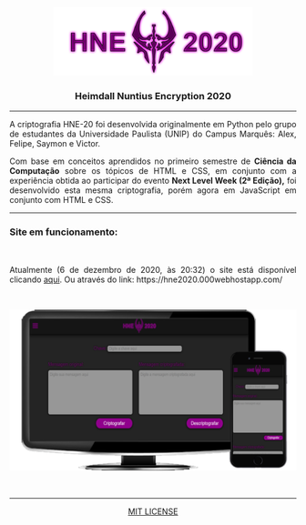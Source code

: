 <p align="center"><img src="https://github.com/FelipeMars/Criptografia_HNE/blob/master/HNE/imagens/hne.png?raw=true" width="350px" height="120px"></p>
<h3 align="center">Heimdall Nuntius Encryption 2020</h3>
<hr>
<p align="justify">A criptografia HNE-20 foi desenvolvida originalmente em Python pelo grupo de estudantes da Universidade Paulista (UNIP) do Campus Marquês: Alex, Felipe, Saymon e Victor.</p>
<p align="justify">Com base em conceitos aprendidos no primeiro semestre de <strong>Ciência da Computação</strong> sobre os tópicos de HTML e CSS, em conjunto com a experiência obtida ao participar do evento <strong>Next Level Week (2ª Edição),</strong> foi desenvolvido esta mesma criptografia, porém agora em JavaScript em conjunto com HTML e CSS.</p>
<hr>
<h3>Site em funcionamento:</h3><br>
<p align="justify">Atualmente (6 de dezembro de 2020, às 20:32) o site está disponível clicando <a href="https://hne2020.000webhostapp.com/">aqui</a>. Ou através do link: https://hne2020.000webhostapp.com/</p><br>
<p align="center"><img src="https://github.com/FelipeMars/Criptografia_HNE/blob/master/assets/hne.png?raw=true" width="600px" heigth="300px"></p><br>
<hr>
<p align="center"><a href="https://github.com/FelipeMars/Criptografia_HNE/blob/master/LICENSE">MIT LICENSE</a></p>
